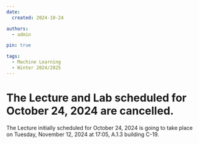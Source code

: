 ```yaml
---
date:
  created: 2024-10-24

authors:
  - admin

pin: true

tags:
  - Machine Learning
  - Winter 2024/2025
---
```


# The Lecture and Lab scheduled for October 24, 2024 are cancelled.

The Lecture initially scheduled for October 24, 2024 is going to take place on Tuesday, November 12, 2024 at 17:05, A.1.3 building C-19.

